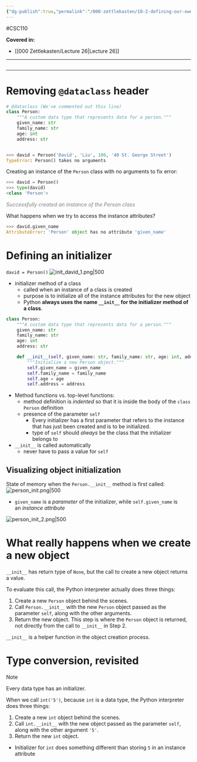 ```yaml
---
{"dg-publish":true,"permalink":"/000-zettlekasten/10-2-defining-our-own-data-types-part-3/","created":"2023-11-18T22:09:07.469-05:00","updated":"2023-11-19T00:56:12.043-05:00"}
---
```


#CSC110

**Covered in:**
- [[000 Zettlekasten/Lecture 26\|Lecture 26]]
---
```table-of-contents
```
---
# Removing `@dataclass` header

```python
# @dataclass (We've commented out this line)
class Person:
    """A custom data type that represents data for a person."""
    given_name: str
    family_name: str
    age: int
    address: str


>>> david = Person('David', 'Liu', 100, '40 St. George Street')
TypeError: Person() takes no arguments
```

Creating an instance of the `Person` class with no arguments to fix error:
```python
>>> david = Person()
>>> type(david)
<class 'Person'>
```
<div class="caption" style="color: grey"><i>Successfully created an instance of the Person class</i></div>

What happens when we try to access the instance attributes?
```python
>>> david.given_name
AttributeError: 'Person' object has no attribute 'given_name'
```

# Defining an initializer

`david = Person()`
![init_david_1.png|500](/img/user/Files/init_david_1.png)

- initializer method of a class
	- called when an instance of a class is created
	- purpose is to initialize all of the instance attributes for the new object
	- Python **always uses the name `__init__` for the initializer method of a class**.

```python
class Person:
    """A custom data type that represents data for a person."""
    given_name: str
    family_name: str
    age: int
    address: str

    def __init__(self, given_name: str, family_name: str, age: int, address: str) -> None:
        """Initialize a new Person object."""
        self.given_name = given_name
        self.family_name = family_name
        self.age = age
        self.address = address
```

- Method functions vs. top-level functions:
	- method definition is _indented_ so that it is inside the body of the `class Person` definition
	- presence of the parameter `self`
		- Every initializer has a first parameter that refers to the instance that has just been created and is to be initialized.
		- type of `self` should _always_ be the class that the initializer belongs to
- `__init__` is called automatically
	- never have to pass a value for `self`

## Visualizing object initialization

State of memory when the `Person.__init__` method is first called:
![person_init.png|500](/img/user/Files/person_init.png)

- `given_name` is a _parameter_ of the initializer, while `self.given_name` is an _instance attribute_

![person_init_2.png|500](/img/user/Files/person_init_2.png)

# What really happens when we create a new object

`__init__` has return type of `None`, but the call to create a new object returns a value.

To evaluate this call, the Python interpreter actually does three things:

1. Create a new `Person` object behind the scenes.
2. Call `Person.__init__` with the new `Person` object passed as the parameter `self`, along with the other arguments.
3. Return the new object. This step is where the `Person` object is returned, not directly from the call to `__init__` in Step 2.

`__init__` is a helper function in the object creation process.

# Type conversion, revisited

> [!note] 
> Every data type has an initializer.

When we call `int('5')`, because `int` is a data type, the Python interpreter does three things:

1. Create a new `int` object behind the scenes.
2. Call `int.__init__` with the new object passed as the parameter `self`, along with the other argument `'5'`.
3. Return the new `int` object.

- Initializer for `int` does something different than storing `5` in an instance attribute